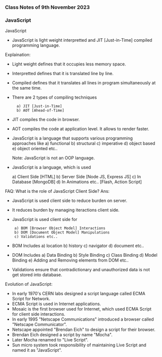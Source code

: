 ### Class Notes of 9th November 2023

### JavaScript

JavaScript

- JavaScript is light weight interpretted and JIT [Just-in-Time] compiled programming language.

Explaination:

- Light weight defines that it occupies less memory space.
- Interpretted defines that it is translated line by line.
- Compiled defines that it translates all lines in program simultaneously at the same time.
- There are 2 types of compiling techniques

        a) JIT [Just-in-Time]
        b) AOT [Ahead-of-Time]

- JIT compiles the code in browser.
- AOT compiles the code at application level. It allows to render faster.

- JavaScript is a language that supports various programming approaches like
  a) functional
  b) structural
  c) imperative
  d) object based
  e) object oriented etc..

  Note: JavaScript is not an OOP language.

- JavaScript is a language, which is used

  a) Client Side [HTML]
  b) Server Side [Node JS, Express JS]
  c) In Database [MongoDB]
  d) In Animations etc.. [Flash, Action Script]

FAQ: What is the role of JavaScript Client Side?
Ans:

- JavaScript is used client side to reduce burden on server.
- It reduces burden by managing iteractions client side.
- JavaScript is used client side for

       a) BOM [Browser Object Model] Interactions
       b) DOM [Document Object Model] Manipulations
       c) Validations etc..

- BOM Includes
  a) location
  b) history
  c) navigator
  d) document etc..
- DOM Includes
  a) Data Binding
  b) Style Binding
  c) Class Binding
  d) Model Binding
  e) Adding and Removing elements from DOM etc..
- Validations ensure that contradictionary and unauthorized data is not get stored into database.

Evolution of JavaScript:

- In early 1970's CERN labs designed a script language called ECMA Script for Network.
- ECMA Script is used in Internet applications.
- Mosaic is the first browser used for Internet, which used ECMA Script for client side interactions.
- In early 1995 "Netscape Communications" introduced a browser called "Netscape Communicator".
- Netscape appointed "Brendan Eich" to design a script for their browser.
- Brendan Eich designed a script by name "Mocha".
- Later Mocha renamed to "Live Script".
- Sun micro system took responsibility of maintaining Live Script and named it as
  "JavaScript".

